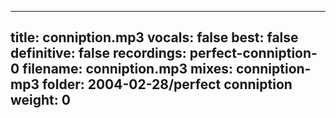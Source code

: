 
---
title: conniption.mp3
vocals: false
best: false
definitive: false
recordings: perfect-conniption-0
filename: conniption.mp3
mixes: conniption-mp3
folder: 2004-02-28/perfect conniption
weight: 0
---
